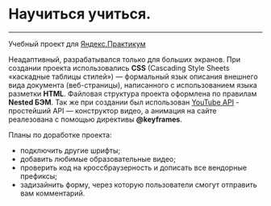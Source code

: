 # Научиться учиться.
------

Учебный проект для [Яндекс.Практикум](https://practicum.yandex.ru/) 

  Неадаптивный, разрабатывался только для больших экранов. При создании проекта использовались 
**CSS** (Cascading Style Sheets «каскадные таблицы стилей») — формальный язык описания внешнего вида документа (веб-страницы), написанного с использованием языка разметки **HTML**. Файловая структура проекта оформлена по правилам **Nested БЭМ**. Так же при создании был использован [YouTube API](https://developers.google.com/youtube/youtube_player_demo?hl=ru) -
простейший API — конструктор видео, а анимация на сайте реалезована с помощью директивы **@keyframes**.

Планы по доработке проекта:
* подключить другие шрифты;
* добавить любимые образовательные видео;
* проверить код на кроссбраузерность и дописать все вендорные префиксы;
* задизайнить форму, через которую пользователи смогут отправить вам комментарий.
